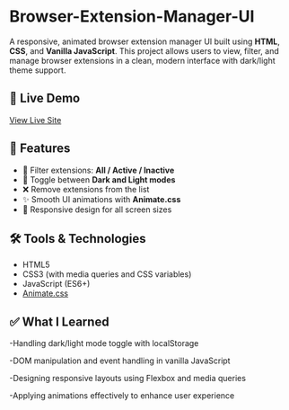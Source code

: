 ﻿# Browser-Extension-Manager-UI

A responsive, animated browser extension manager UI built using **HTML**, **CSS**, and **Vanilla JavaScript**. This project allows users to view, filter, and manage browser extensions in a clean, modern interface with dark/light theme support.


## 🚀 Live Demo

[View Live Site](https://your-live-site-url.com)  
<!-- Replace with your actual deployment link -->

## 🔧 Features

- 🔎 Filter extensions: **All / Active / Inactive**
- 🎨 Toggle between **Dark and Light modes**
- ❌ Remove extensions from the list
- ✨ Smooth UI animations with **Animate.css**
- 📱 Responsive design for all screen sizes

## 🛠️ Tools & Technologies

- HTML5
- CSS3 (with media queries and CSS variables)
- JavaScript (ES6+)
- [Animate.css](https://animate.style/)



## ✅ What I Learned

-Handling dark/light mode toggle with localStorage

-DOM manipulation and event handling in vanilla JavaScript

-Designing responsive layouts using Flexbox and media queries

-Applying animations effectively to enhance user experience
